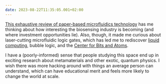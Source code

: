 ```yaml
---
date: 2023-08-22T11:35:05.001+02:00
---
```

[This exhaustive review of paper-based microfluidics technology](https://www.sciencedirect.com/science/article/pii/S0925400521002495) has me thinking about how interesting the biosensing industry is becoming (and where investment opportunities lie). Also, though, it made me curious about laser-cutting microfluidic logic gates, which has led me to rediscover [liquid computing](https://pubmed.ncbi.nlm.nih.gov/31006363/), bubble logic, and the [Center for Bits and Atoms](http://cba.mit.edu/).

I have a (poorly-informed) sense that people studying this space end up in exciting research about metamaterials and other exotic, quantum physics. I wish there was more hacking around with things an average person can understand, which can have educational merit and feels more likely to change the world at scale.

